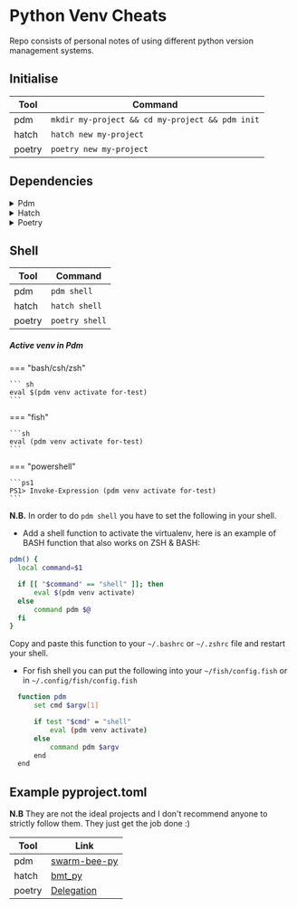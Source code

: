 # Python Venv Cheats

Repo consists of personal notes of using different python version management systems.

## Initialise

| Tool    | Command                                    |
|---------|--------------------------------------------|
| pdm     | `mkdir my-project && cd my-project && pdm init` |
| hatch   | `hatch new my-project`                     |
| poetry  | `poetry new my-project`                    |


## Dependencies

<details><summary>Pdm</summary>

```sh
pdm add requests   # add requests
pdm add requests==2.25.1   # add requests with version constraint
pdm add requests[socks]   # add requests with extra dependency
pdm add "flask>=1.0" flask-sqlalchemy   # add multiple dependencies with different specifiers

# Local dependencies
pdm add ./sub-package
pdm add ./first-1.0.0-py2.py3-none-any.whl
```

##### Add development only dependencies

```sh
pdm add -dG test pytest
```

- This will create the following

```toml
[tool.pdm.dev-dependencies]
test = ["pytest"]
```

- You can specify more 

```toml
[tool.pdm.dev-dependencies]
lint = [
    "flake8",
    "black"
]
test = ["pytest", "pytest-cov"]
doc = ["mkdocs"]
```


##### Update dependencies

```sh
pdm update

# specific
pdm update requests

# comma-separated list
pdm update -G "security,http"

# Update all default + dev-dependencies
pdm update -d
# Update a package in the specified group of dev-dependencies
pdm update -dG test pytest
```

##### Remove dependencies

```sh
# Remove requests from the default dependencies
pdm remove requests
# Remove h11 from the 'web' group of optional-dependencies
pdm remove -G web h11
# Remove pytest-cov from the `test` group of dev-dependencies
pdm remove -dG test pytest-cov
```

- More info [here](https://pdm-project.org/latest/usage/dependency/)

</details>


<details><summary>Hatch</summary>
Installing dependencies in `hatch` is a bit different. You have to specify the dependencies in `pyproject.toml` or in `hatch.toml` file and when you `hatch shell` or `hatch run` the dependencies will automatically install.

###### Examples
You can select which environment to enter or run commands in by using the `-e/--env` root option or by setting the `HATCH_ENV`environment variable.

The run command allows for more explicit selection by prepending `<ENV_NAME>`: to commands. For example, if you had the following configuration:

```toml
# pyproject.toml
[tool.hatch.envs.docs]
dependencies = [
  "mkdocs"
]
[tool.hatch.envs.docs.scripts]
build = "mkdocs build --clean --strict"
serve = "mkdocs serve --dev-addr localhost:8000"

# hatch.toml
[envs.docs]
dependencies = [
  "mkdocs"
]
[envs.docs.scripts]
build = "mkdocs build --clean --strict"
serve = "mkdocs serve --dev-addr localhost:8000"
```
you could then serve your documentation by running:

```sh
hatch run docs:serve
```
- More info [here](https://hatch.pypa.io/1.9/environment/)

</details>


<details><summary>Poetry</summary>
You can simply do

```sh
poetry add requests # to install requrests
```

###### Examples
- If you specify new dependecies in `pyproject.toml` file you can do `poetry install` to install them.

```toml
[tool.poetry.dependencies]  # main dependency group
httpx = "*"
pendulum = "*"
[tool.poetry.group.test.dependencies]
pytest = "^6.0.0"
pytest-mock = "*"
```

- Optional groups can be installed in addition to the default dependencies by using the --with option of the install command.
```toml
[tool.poetry.group.docs]
optional = true

[tool.poetry.group.docs.dependencies]
mkdocs = "*"
```

```sh
poetry install --with docs
```


- More info [here](https://python-poetry.org/docs/managing-dependencies/)

</details>


## Shell

| Tool    | Command                                    |
|---------|--------------------------------------------|
| pdm     | `pdm shell` |
| hatch   | `hatch shell`                     |
| poetry  | `poetry shell`                    |


##### Active venv in Pdm

=== "bash/csh/zsh"

    ``` sh
    eval $(pdm venv activate for-test)
    ```

=== "fish"

    ```sh
    eval (pdm venv activate for-test)
    ```

=== "powershell"

    ```ps1
    PS1> Invoke-Expression (pdm venv activate for-test)
    ```


**N.B.** In order to do `pdm shell` you have to set the following in your shell.

- Add a shell function to activate the virtualenv, here is an example of BASH function that also works on ZSH & BASH:

```sh
pdm() {
  local command=$1

  if [[ "$command" == "shell" ]]; then
      eval $(pdm venv activate)
  else
      command pdm $@
  fi
}
```
Copy and paste this function to your `~/.bashrc` or `~/.zshrc` file and restart your shell.

- For fish shell you can put the following into your `~/fish/config.fish` or in `~/.config/fish/config.fish`

```sh
  function pdm
      set cmd $argv[1]

      if test "$cmd" = "shell"
          eval (pdm venv activate)
      else
          command pdm $argv
      end
  end
```


## Example pyproject.toml

**N.B** They are not the ideal projects and I don't recommend anyone to strictly follow them. They just get the job done :)


| Tool    | Link                                    |
|---------|--------------------------------------------|
| pdm     | [swarm-bee-py](https://github.com/alienrobotninja/bee-py/blob/main/pyproject.toml) |
| hatch   | [bmt_py](https://github.com/alienrobotninja/bee-py/blob/main/pyproject.toml)                     |
| poetry  | [Delegation](https://github.com/Aviksaikat/ApeWorX-work/blob/main/CTFs/Ethernaut/Delegation_DONE/pyproject.toml)                    |